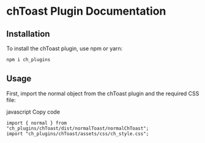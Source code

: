 # chToast Plugin Documentation

## Installation
To install the chToast plugin, use npm or yarn:

```bash
npm i ch_plugins
```


## Usage
First, import the normal object from the chToast plugin and the required CSS file:

javascript
Copy code
```code
import { normal } from "ch_plugins/chToast/dist/normalToast/normalChToast";
import "ch_plugins/chToast/assets/css/ch_style.css";
```